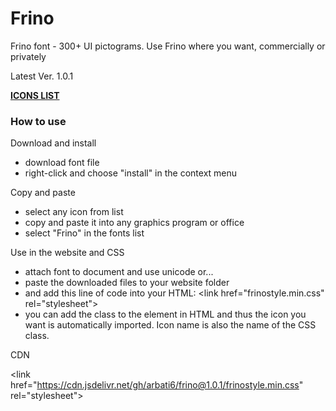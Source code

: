 # Frino
Frino font - 300+ UI pictograms. Use Frino where you want, commercially or privately

Latest Ver. 1.0.1

<a href="http://www.rafalfuczynski.com/frino/icons/">**ICONS LIST**</a>
### How to use
Download and install
- download font file
- right-click and choose "install" in the context menu

Copy and paste
- select any icon from list
- copy and paste it into any graphics program or
  office
- select "Frino" in the fonts list

Use in the website and CSS
- attach font to document and use unicode or...
- paste the downloaded files to your website folder
- and add this line of code into your HTML:
  &lt;link href="frinostyle.min.css" rel="stylesheet"&gt;
- you can add the class to the element in HTML and
  thus the icon you want is automatically imported.
  Icon name is also the name of the CSS class.

CDN

&lt;link href="https://cdn.jsdelivr.net/gh/arbati6/frino@1.0.1/frinostyle.min.css" rel="stylesheet"&gt;
